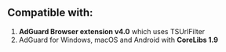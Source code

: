 ## Compatible with:

1. **AdGuard Browser extension v4.0** which uses TSUrlFilter
2. AdGuard for Windows, macOS and Android with **CoreLibs 1.9**
